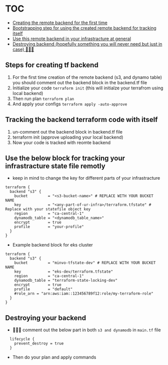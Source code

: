 # TOC
- [Creating the remote backend for the first time](#steps-for-creating-tf-backend)
- [Bootstrapping step for using the created remote backend for tracking itself](#tracking-the-backend-terraform-code-with-itself)
- [Use this remote backend in your infrastracture at general](#use-the-below-block-for-tracking-your-infrastracture-state-file-remotly)
- [Destroying backend (hopefully something you will never need but just in case)  :rotating_light::fire::fire:](#destroying-your-backend)

## Steps for creating tf backend
1. For the first time creation of the remote backend (s3, and dynamo table) you should comment out the backend block in the backend.tf file
2. Initialize your code `terraform init` (this will initialze your terrafrom using local backend)
3. Then run plan `terraform plan`
4. And apply your configs `terraform apply -auto-approve`

## Tracking the backend terraform code with itself
1. un-comment out the backend block in backend.tf file
2. terraform init (approve uploading your local backend)
3. Now your code is tracked with reomte backend 

## Use the below block for tracking your infrastracture state file remotly
- keep in mind to change the key for different parts of your infrastracture

```hcl
terraform {
  backend "s3" {
    bucket         = "<s3-bucket-name>" # REPLACE WITH YOUR BUCKET NAME
    key            = "<any-part-of-ur-infra>/terraform.tfstate" # Replace with your statefile object key
    region         = "ca-central-1"
    dynamodb_table = "<dynamodb_table_name>"
    encrypt        = true
    profile        = "your-profile"
  }
}
```

- Example backend block for eks cluster
```hcl
terraform {
  backend "s3" {
    bucket         = "minvo-tfstate-dev" # REPLACE WITH YOUR BUCKET NAME
    key            = "eks-dev/terraform.tfstate"
    region         = "ca-central-1"
    dynamodb_table = "terraform-state-locking-dev"
    encrypt        = true
    profile        = "default"
    #role_arn = "arn:aws:iam::123456789f12:role/my-terraform-role"
  }
}
```

## Destroying your backend
- :rotating_light::fire::fire: comment out the below part in both `s3 and dynamodb` in `main.tf` file
```
  lifecycle {
    prevent_destroy = true
  }
```

- Then do your plan and apply commands